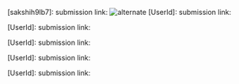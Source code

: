 [sakshih9lb7]: 
submission link: ![alternate](https://github.com/user-attachments/assets/ff488162-2c48-48a8-81d6-af2706db8531)
[UserId]: 
submission link:

[UserId]: 
submission link: 

[UserId]:
submission link: 

[UserId]:
submission link: 

[UserId]:
submission link: 
